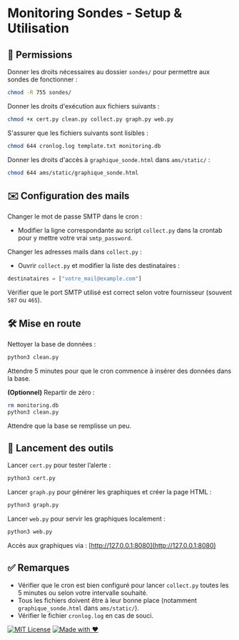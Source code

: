 # Monitoring Sondes - Setup & Utilisation

## 📁 Permissions

Donner les droits nécessaires au dossier `sondes/` pour permettre aux sondes de fonctionner :

```bash
chmod -R 755 sondes/
```

Donner les droits d'exécution aux fichiers suivants :

```bash
chmod +x cert.py clean.py collect.py graph.py web.py
```

S'assurer que les fichiers suivants sont lisibles :

```bash
chmod 644 cronlog.log template.txt monitoring.db
```

Donner les droits d'accès à `graphique_sonde.html` dans `ams/static/` :

```bash
chmod 644 ams/static/graphique_sonde.html
```

## ✉️ Configuration des mails

Changer le mot de passe SMTP dans le cron :

- Modifier la ligne correspondante au script `collect.py` dans la crontab pour y mettre votre vrai `smtp_password`.

Changer les adresses mails dans `collect.py` :

- Ouvrir `collect.py` et modifier la liste des destinataires :

```python
destinataires = ["votre_mail@example.com"]
```

Vérifier que le port SMTP utilisé est correct selon votre fournisseur (souvent `587` ou `465`).

## 🛠️ Mise en route

Nettoyer la base de données :

```bash
python3 clean.py
```

Attendre 5 minutes pour que le cron commence à insérer des données dans la base.

**(Optionnel)** Repartir de zéro :

```bash
rm monitoring.db
python3 clean.py
```

Attendre que la base se remplisse un peu.

## 🚨 Lancement des outils

Lancer `cert.py` pour tester l’alerte :

```bash
python3 cert.py
```

Lancer `graph.py` pour générer les graphiques et créer la page HTML :

```bash
python3 graph.py
```

Lancer `web.py` pour servir les graphiques localement :

```bash
python3 web.py
```

Accès aux graphiques via : [http://127.0.0.1:8080](http://127.0.0.1:8080)

## ✅ Remarques

- Vérifier que le cron est bien configuré pour lancer `collect.py` toutes les 5 minutes ou selon votre intervalle souhaité.
- Tous les fichiers doivent être à leur bonne place (notamment `graphique_sonde.html` dans `ams/static/`).
- Vérifier le fichier `cronlog.log` en cas de souci.

[![MIT License](https://img.shields.io/badge/license-MIT-green)](LICENSE)
[![Made with ❤️](https://img.shields.io/badge/Made%20with-%E2%9D%A4-red)](#)

